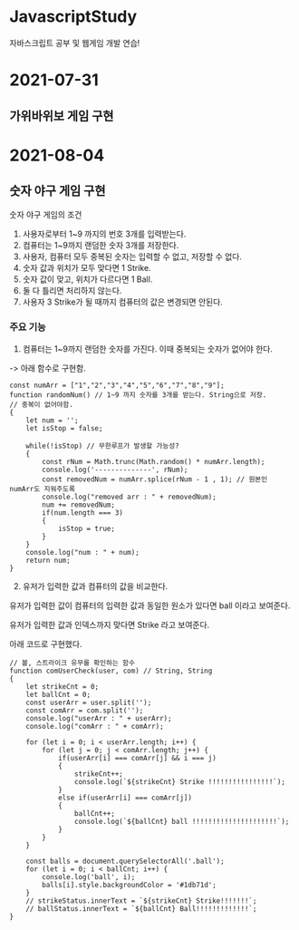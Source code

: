 # JavascriptStudy
자바스크립트 공부 및 웹게임 개발 연습!

# 2021-07-31


## 가위바위보 게임 구현


# 2021-08-04


## 숫자 야구 게임 구현

숫자 야구 게임의 조건

1. 사용자로부터 1~9 까지의 번호 3개를 입력받는다.
2. 컴퓨터는 1~9까지 랜덤한 숫자 3개를 저장한다. 
3. 사용자, 컴퓨터 모두 중복된 숫자는 입력할 수 없고, 저장할 수 없다.
4. 숫자 값과 위치가 모두 맞다면 1 Strike.
5. 숫자 값이 맞고, 위치가 다르다면 1 Ball.
6. 둘 다 틀리면 처리하지 않는다.
7. 사용자 3 Strike가 될 때까지 컴퓨터의 값은 변경되면 안된다.

### 주요 기능
1.  컴퓨터는 1~9까지 랜덤한 숫자를 가진다. 이때 중복되는 숫자가 없어야 한다.


-> 아래 함수로 구현함.

```
const numArr = ["1","2","3","4","5","6","7","8","9"];
function randomNum() // 1~9 까지 숫자를 3개를 받는다. String으로 저장.
// 중복이 없어야함.
{
    let num = '';
    let isStop = false;

    while(!isStop) // 무한루프가 발생할 가능성?
    {
        const rNum = Math.trunc(Math.random() * numArr.length);
        console.log('--------------', rNum);
        const removedNum = numArr.splice(rNum - 1 , 1); // 원본인 numArr도 지워주도록
        console.log("removed arr : " + removedNum);
        num += removedNum;
        if(num.length === 3)
        {
            isStop = true;
        }
    }
    console.log("num : " + num);
    return num;
}
```

2. 유저가 입력한 값과 컴퓨터의 값을 비교한다.

유저가 입력한 값이 컴퓨터의 입력한 값과 동일한 원소가 있다면 ball 이라고 보여준다.


유저가 입력한 값과 인덱스까지 맞다면 Strike 라고 보여준다.


아래 코드로 구현했다.

```
// 볼, 스트라이크 유무를 확인하는 함수
function comUserCheck(user, com) // String, String
{
    let strikeCnt = 0;
    let ballCnt = 0;
    const userArr = user.split('');
    const comArr = com.split('');
    console.log("userArr : " + userArr);
    console.log("comArr : " + comArr);

    for (let i = 0; i < userArr.length; i++) {
        for (let j = 0; j < comArr.length; j++) {
            if(userArr[i] === comArr[j] && i === j)
            {
                strikeCnt++;
                console.log(`${strikeCnt} Strike !!!!!!!!!!!!!!!!`);
            }
            else if(userArr[i] === comArr[j])
            {
                ballCnt++;
                console.log(`${ballCnt} ball !!!!!!!!!!!!!!!!!!!!!`);
            }
        }
    }

    const balls = document.querySelectorAll('.ball');
    for (let i = 0; i < ballCnt; i++) {
        console.log('ball', i);
        balls[i].style.backgroundColor = '#1db71d';
    }
    // strikeStatus.innerText = `${strikeCnt} Strike!!!!!!!`;
    // ballStatus.innerText = `${ballCnt} Ball!!!!!!!!!!!!!`;
}
```
